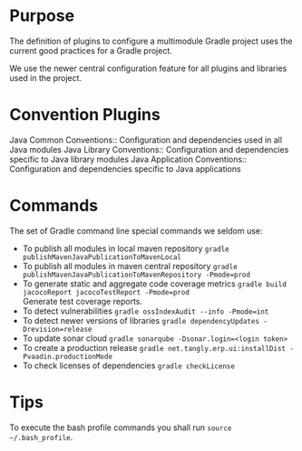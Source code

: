 # Purpose

The definition of plugins to configure a multimodule Gradle project uses the current good practices for a Gradle project.

We use the newer central configuration feature for all plugins and libraries used in the project.

# Convention Plugins

Java Common Conventions::
Configuration and dependencies used in all Java modules
Java Library Conventions::
Configuration and dependencies specific to Java library modules
Java Application Conventions::
Configuration and dependencies specific to Java applications

# Commands

The set of Gradle command line special commands we seldom use:

* To publish all modules in local maven repository         `gradle publishMavenJavaPublicationToMavenLocal`
* To publish all modules in maven central repository       `gradle publishMavenJavaPublicationToMavenRepository -Pmode=prod`
* To generate static and aggregate code coverage metrics   `gradle build jacocoReport jacocoTestReport -Pmode=prod` \
  Generate test coverage reports.
* To detect vulnerabilities                                `gradle ossIndexAudit --info -Pmode=int`
* To detect newer versions of libraries                    `gradle dependencyUpdates -Drevision=release`
* To update sonar cloud                                    `gradle sonarqube -Dsonar.login=<login token>`
* To create a production release                           `gradle net.tangly.erp.ui:installDist -Pvaadin.productionMode`
* To check licenses of dependencies                        `gradle checkLicense`

# Tips

To execute the bash profile commands you shall run `source ~/.bash_profile`.

